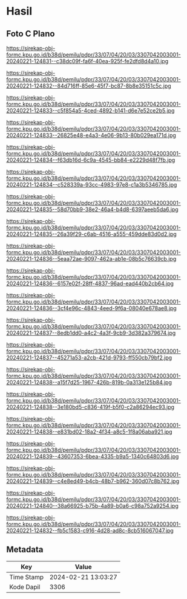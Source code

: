 # Hasil

## Foto C Plano

https://sirekap-obj-formc.kpu.go.id/b38d/pemilu/pdpr/33/07/04/20/03/3307042003001-20240221-124831--c38dc09f-fa6f-40ea-925f-fe2dfd8d4a10.jpg

https://sirekap-obj-formc.kpu.go.id/b38d/pemilu/pdpr/33/07/04/20/03/3307042003001-20240221-124832--84d716ff-85e6-45f7-bc87-8b8e35151c5c.jpg

https://sirekap-obj-formc.kpu.go.id/b38d/pemilu/pdpr/33/07/04/20/03/3307042003001-20240221-124833--c5f854a5-4ced-4892-b141-d6e7e52ce2b5.jpg

https://sirekap-obj-formc.kpu.go.id/b38d/pemilu/pdpr/33/07/04/20/03/3307042003001-20240221-124833--26825e48-e4a3-4e06-9b13-80b029ea171d.jpg

https://sirekap-obj-formc.kpu.go.id/b38d/pemilu/pdpr/33/07/04/20/03/3307042003001-20240221-124834--f63db16d-6c9a-4545-bb84-e2229d48f7fb.jpg

https://sirekap-obj-formc.kpu.go.id/b38d/pemilu/pdpr/33/07/04/20/03/3307042003001-20240221-124834--c528339a-93cc-4983-97e8-c1a3b5346785.jpg

https://sirekap-obj-formc.kpu.go.id/b38d/pemilu/pdpr/33/07/04/20/03/3307042003001-20240221-124835--58d70bb9-38e2-46a4-b4d8-6397aeeb5da6.jpg

https://sirekap-obj-formc.kpu.go.id/b38d/pemilu/pdpr/33/07/04/20/03/3307042003001-20240221-124835--26a39f29-c6ab-4516-a555-459dde83d0d2.jpg

https://sirekap-obj-formc.kpu.go.id/b38d/pemilu/pdpr/33/07/04/20/03/3307042003001-20240221-124836--5eaa72ae-9097-462a-ab1e-08b5c76639cb.jpg

https://sirekap-obj-formc.kpu.go.id/b38d/pemilu/pdpr/33/07/04/20/03/3307042003001-20240221-124836--6157e02f-28ff-4837-96ad-ead440b2cb64.jpg

https://sirekap-obj-formc.kpu.go.id/b38d/pemilu/pdpr/33/07/04/20/03/3307042003001-20240221-124836--3cf4e96c-4843-4eed-9f6a-08040e678ae8.jpg

https://sirekap-obj-formc.kpu.go.id/b38d/pemilu/pdpr/33/07/04/20/03/3307042003001-20240221-124837--8edb1dd0-a4c2-4a3f-9cb9-3d382a379674.jpg

https://sirekap-obj-formc.kpu.go.id/b38d/pemilu/pdpr/33/07/04/20/03/3307042003001-20240221-124837--45271a53-a2cb-421d-9793-ff550cb79bf2.jpg

https://sirekap-obj-formc.kpu.go.id/b38d/pemilu/pdpr/33/07/04/20/03/3307042003001-20240221-124838--a15f7d25-1967-426b-819b-0a313e125b84.jpg

https://sirekap-obj-formc.kpu.go.id/b38d/pemilu/pdpr/33/07/04/20/03/3307042003001-20240221-124838--3e180bd5-c836-419f-b5f0-c2a86294ec93.jpg

https://sirekap-obj-formc.kpu.go.id/b38d/pemilu/pdpr/33/07/04/20/03/3307042003001-20240221-124838--e831bd02-18a2-4f34-a8c5-1f8a06aba921.jpg

https://sirekap-obj-formc.kpu.go.id/b38d/pemilu/pdpr/33/07/04/20/03/3307042003001-20240221-124839--43607353-6bea-4335-b9a5-1340c64803d6.jpg

https://sirekap-obj-formc.kpu.go.id/b38d/pemilu/pdpr/33/07/04/20/03/3307042003001-20240221-124839--c4e8ed49-b4cb-48b7-b962-360d07c8b762.jpg

https://sirekap-obj-formc.kpu.go.id/b38d/pemilu/pdpr/33/07/04/20/03/3307042003001-20240221-124840--38a66925-b75b-4a89-b0a6-c98a752a9254.jpg

https://sirekap-obj-formc.kpu.go.id/b38d/pemilu/pdpr/33/07/04/20/03/3307042003001-20240221-124832--fb5c1583-c916-4d28-ad8c-8cb516067047.jpg


## Metadata

| Key        | Value               |
| ---------- | ------------------- |
| Time Stamp | 2024-02-21 13:03:27 |
| Kode Dapil | 3306                |



